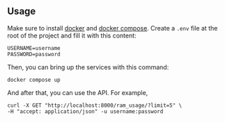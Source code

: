 ## Usage

Make sure to install [docker](https://docs.docker.com/get-docker) and [docker compose](https://docs.docker.com/compose/install).
Create a `.env` file at the root of the project and fill it with this content:

```
USERNAME=username
PASSWORD=password
```

Then, you can bring up the services with this command:

```shell
docker compose up
```

And after that, you can use the API. For example,

```shell
curl -X GET "http://localhost:8000/ram_usage/?limit=5" \
-H "accept: application/json" -u username:password
```